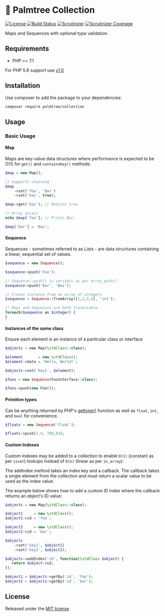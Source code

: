# :palm_tree: Palmtree Collection

[![License](http://img.shields.io/packagist/l/palmtree/collection.svg)](LICENSE)
[![Build Status](https://scrutinizer-ci.com/g/palmtreephp/collection/badges/build.png?b=master)](https://scrutinizer-ci.com/g/palmtreephp/collection/build-status/master)
[![Scrutinizer](https://img.shields.io/scrutinizer/g/palmtreephp/collection.svg)](https://scrutinizer-ci.com/g/palmtreephp/collection/)
[![Scrutinizer Coverage](https://img.shields.io/scrutinizer/coverage/g/palmtreephp/collection.svg)](https://scrutinizer-ci.com/g/palmtreephp/collection/)

Maps and Sequences with optional type validation.

## Requirements
* PHP >= 7.1

For PHP 5.6 support use [v1.0](https://github.com/palmtreephp/collection/tree/v1.0.0)

## Installation

Use composer to add the package to your dependencies:
```bash
composer require palmtree/collection
```

## Usage

### Basic Usage

#### Map

Maps are key-value data structures where performance is expected to be O(1) for `get()` and `containsKey()` methods.

```php
$map = new Map();

// Supports chaining
$map
    ->set('foo', 'Bar')
    ->set('baz', true);

$map->get('baz'); // Returns true

// Array access
echo $map['foo']; // Prints Bar;

$map['bar'] = 'Baz';
```

#### Sequence

Sequences - sometimes referred to as Lists - are data structures containing a linear, sequential set of values.

```php
$sequence = new Sequence();

$sequence->push('Foo');

// Sequence::push() is variadic as per array_push()
$sequence->push('Bar', 'Baz');

// Create instance from an array of integers
$sequence = Sequence::fromArray([1,2,3,4], 'int');

// Maps and Sequences are both traversable
foreach($sequence as $integer) {
}
```

#### Instances of the same class

Ensure each element is an instance of a particular class or interface

```php
$objects = new Map(\stdClass::class);

$element       = new \stdClass();
$element->data = 'Hello, World!';

$objects->set('key1', $element);
```

```php
$foos = new Sequence(FooInterface::class);

$foos->push(new Foo());
```

#### Primitive types

Can be anything returned by PHP's [gettype()](http://php.net/manual/en/function.gettype.php#refsect1-function.gettype-returnvalues) function as well as `float`, `int`, and `bool` for convenience.
```php
$floats = new Sequence('float');

$floats->push(3.4, 789,83);
```

#### Custom Indexes

Custom indexes may be added to a collection to enable `O(1)` (constant as per `isset`) lookups instead of `O(n)` (linear as per `in_array`):

The addIndex method takes an index key and a callback. The callback takes a single element from the collection and must
return a scalar value to be used as the index value.

The example below shows how to add a custom ID index where the callback returns an object's ID value:

```php
$objects = new Map(\stdClass::class);

$object1     = new \stdClass();
$object1->id = 'foo';

$object2     = new \stdClass();
$object2->id = 'bar';

$objects
    ->set('key1', $object1)
    ->set('key2', $object2);

$objects->addIndex('id', function(\stdClass $object) {
   return $object->id;
});

$object1 = $objects->getBy('id', 'foo');
$object2 = $objects->getBy('id', 'bar');
```

## License

Released under the [MIT license](LICENSE)
